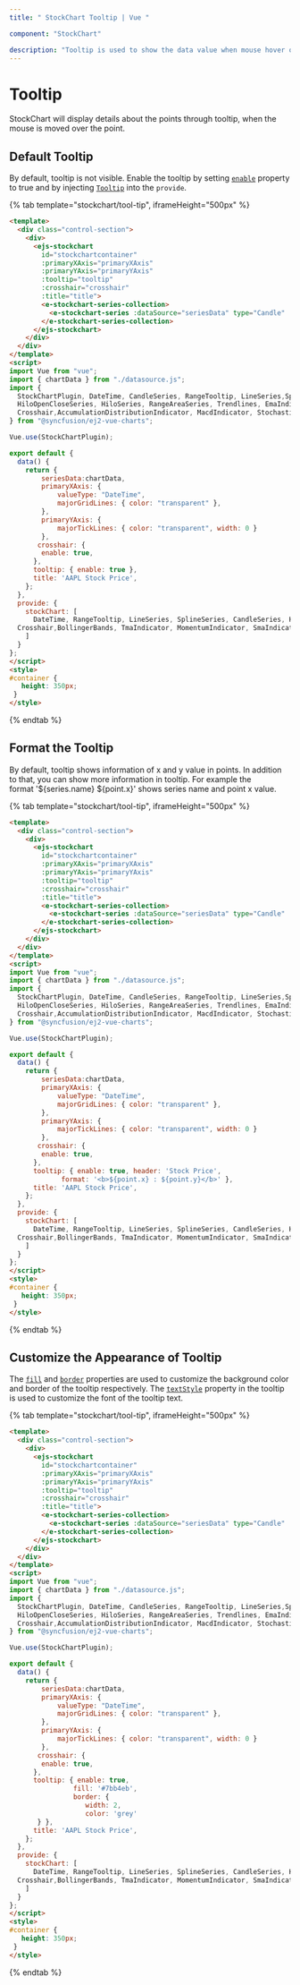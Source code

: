 ```yaml
---
title: " StockChart Tooltip | Vue "

component: "StockChart"

description: "Tooltip is used to show the data value when mouse hover on the stockchart.We can able to customize format,template and appearance."
---
```


# Tooltip

<!-- markdownlint-disable MD036 -->

StockChart will display details about the points through tooltip, when the mouse is moved over the point.

## Default Tooltip

By default, tooltip is not visible. Enable the tooltip by setting
[`enable`](../api/stock-chart/tooltipSettings/#enable) property to true and by injecting [`Tooltip`](../api/stock-chart/tooltipSettings/)
into the `provide`.

{% tab template="stockchart/tool-tip", iframeHeight="500px" %}

```html
<template>
  <div class="control-section">
    <div>
      <ejs-stockchart
        id="stockchartcontainer"
        :primaryXAxis="primaryXAxis"
        :primaryYAxis="primaryYAxis"
        :tooltip="tooltip"
        :crosshair="crosshair"
        :title="title">
        <e-stockchart-series-collection>
          <e-stockchart-series :dataSource="seriesData" type="Candle"  volume='volume' xName='date' low='low' high='high' open='open' close='close'></e-stockchart-series>
        </e-stockchart-series-collection>
      </ejs-stockchart>
    </div>
  </div>
</template>
<script>
import Vue from "vue";
import { chartData } from "./datasource.js";
import {
  StockChartPlugin, DateTime, CandleSeries, RangeTooltip, LineSeries,SplineSeries,
  HiloOpenCloseSeries, HiloSeries, RangeAreaSeries, Trendlines, EmaIndicator, RsiIndicator,BollingerBands,  TmaIndicator, MomentumIndicator, SmaIndicator, AtrIndicator,Tooltip,
  Crosshair,AccumulationDistributionIndicator, MacdIndicator, StochasticIndicator, Export
} from "@syncfusion/ej2-vue-charts";

Vue.use(StockChartPlugin);

export default {
  data() {
    return {
        seriesData:chartData,
        primaryXAxis: {
            valueType: "DateTime",
            majorGridLines: { color: "transparent" },
        },
        primaryYAxis: {
            majorTickLines: { color: "transparent", width: 0 }
        },
       crosshair: {
        enable: true,
      },
      tooltip: { enable: true },
      title: 'AAPL Stock Price',
    };
  },
  provide: {
    stockChart: [
      DateTime, RangeTooltip, LineSeries, SplineSeries, CandleSeries, HiloOpenCloseSeries, HiloSeries, RangeAreaSeries, Trendlines, EmaIndicator, RsiIndicator, Tooltip,
  Crosshair,BollingerBands, TmaIndicator, MomentumIndicator, SmaIndicator, AtrIndicator, AccumulationDistributionIndicator, MacdIndicator, StochasticIndicator,Export
    ]
  }
};
</script>
<style>
#container {
   height: 350px;
 }
</style>
```

{% endtab %}

## Format the Tooltip

<!-- markdownlint-disable MD013 -->

By default, tooltip shows information of x and y value in points. In addition to that, you can show more
information in tooltip. For example the format '${series.name} ${point.x}' shows series name and point x
value.

{% tab template="stockchart/tool-tip", iframeHeight="500px" %}

```html
<template>
  <div class="control-section">
    <div>
      <ejs-stockchart
        id="stockchartcontainer"
        :primaryXAxis="primaryXAxis"
        :primaryYAxis="primaryYAxis"
        :tooltip="tooltip"
        :crosshair="crosshair"
        :title="title">
        <e-stockchart-series-collection>
          <e-stockchart-series :dataSource="seriesData" type="Candle"  volume='volume' xName='date' low='low' high='high' open='open' close='close'></e-stockchart-series>
        </e-stockchart-series-collection>
      </ejs-stockchart>
    </div>
  </div>
</template>
<script>
import Vue from "vue";
import { chartData } from "./datasource.js";
import {
  StockChartPlugin, DateTime, CandleSeries, RangeTooltip, LineSeries,SplineSeries,
  HiloOpenCloseSeries, HiloSeries, RangeAreaSeries, Trendlines, EmaIndicator, RsiIndicator,BollingerBands,  TmaIndicator, MomentumIndicator, SmaIndicator, AtrIndicator,Tooltip,
  Crosshair,AccumulationDistributionIndicator, MacdIndicator, StochasticIndicator, Export
} from "@syncfusion/ej2-vue-charts";

Vue.use(StockChartPlugin);

export default {
  data() {
    return {
        seriesData:chartData,
        primaryXAxis: {
            valueType: "DateTime",
            majorGridLines: { color: "transparent" },
        },
        primaryYAxis: {
            majorTickLines: { color: "transparent", width: 0 }
        },
       crosshair: {
        enable: true,
      },
      tooltip: { enable: true, header: 'Stock Price',
             format: '<b>${point.x} : ${point.y}</b>' },
      title: 'AAPL Stock Price',
    };
  },
  provide: {
    stockChart: [
      DateTime, RangeTooltip, LineSeries, SplineSeries, CandleSeries, HiloOpenCloseSeries, HiloSeries, RangeAreaSeries, Trendlines, EmaIndicator, RsiIndicator, Tooltip,
  Crosshair,BollingerBands, TmaIndicator, MomentumIndicator, SmaIndicator, AtrIndicator, AccumulationDistributionIndicator, MacdIndicator, StochasticIndicator,Export
    ]
  }
};
</script>
<style>
#container {
   height: 350px;
 }
</style>
```

{% endtab %}

## Customize the Appearance of Tooltip

The [`fill`](../api/stock-chart/tooltipSettingsModel/#fill-string) and [`border`](../api/stock-chart/tooltipSettingsModel/#border-bordermodel) properties are used to customize the background color and border of the tooltip respectively. The [`textStyle`](../api/stock-chart/tooltipSettingsModel/#textstyle-fontmodel) property in the tooltip is used to customize the font of the tooltip text.

{% tab template="stockchart/tool-tip", iframeHeight="500px" %}

```html
<template>
  <div class="control-section">
    <div>
      <ejs-stockchart
        id="stockchartcontainer"
        :primaryXAxis="primaryXAxis"
        :primaryYAxis="primaryYAxis"
        :tooltip="tooltip"
        :crosshair="crosshair"
        :title="title">
        <e-stockchart-series-collection>
          <e-stockchart-series :dataSource="seriesData" type="Candle"  volume='volume' xName='date' low='low' high='high' open='open' close='close'></e-stockchart-series>
        </e-stockchart-series-collection>
      </ejs-stockchart>
    </div>
  </div>
</template>
<script>
import Vue from "vue";
import { chartData } from "./datasource.js";
import {
  StockChartPlugin, DateTime, CandleSeries, RangeTooltip, LineSeries,SplineSeries,
  HiloOpenCloseSeries, HiloSeries, RangeAreaSeries, Trendlines, EmaIndicator, RsiIndicator,BollingerBands,  TmaIndicator, MomentumIndicator, SmaIndicator, AtrIndicator,Tooltip,
  Crosshair,AccumulationDistributionIndicator, MacdIndicator, StochasticIndicator, Export
} from "@syncfusion/ej2-vue-charts";

Vue.use(StockChartPlugin);

export default {
  data() {
    return {
        seriesData:chartData,
        primaryXAxis: {
            valueType: "DateTime",
            majorGridLines: { color: "transparent" },
        },
        primaryYAxis: {
            majorTickLines: { color: "transparent", width: 0 }
        },
       crosshair: {
        enable: true,
      },
      tooltip: { enable: true,
                fill: '#7bb4eb',
                border: {
                   width: 2,
                   color: 'grey'
       } },
      title: 'AAPL Stock Price',
    };
  },
  provide: {
    stockChart: [
      DateTime, RangeTooltip, LineSeries, SplineSeries, CandleSeries, HiloOpenCloseSeries, HiloSeries, RangeAreaSeries, Trendlines, EmaIndicator, RsiIndicator, Tooltip,
  Crosshair,BollingerBands, TmaIndicator, MomentumIndicator, SmaIndicator, AtrIndicator, AccumulationDistributionIndicator, MacdIndicator, StochasticIndicator,Export
    ]
  }
};
</script>
<style>
#container {
   height: 350px;
 }
</style>
```

{% endtab %}